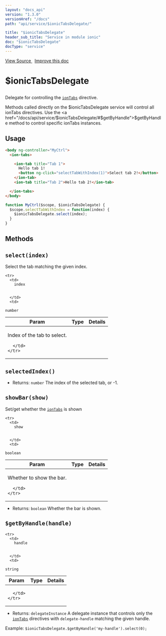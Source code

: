 ```yaml
---
layout: "docs_api"
version: "1.3.0"
versionHref: "/docs"
path: "api/service/$ionicTabsDelegate/"

title: "$ionicTabsDelegate"
header_sub_title: "Service in module ionic"
doc: "$ionicTabsDelegate"
docType: "service"
---
```


<div class="improve-docs">
<a href='https://github.com/driftyco/ionic-v1/blob/master/js/angular/service/tabsDelegate.js#L1'>
View Source
</a>
&nbsp;
<a href='http://github.com/driftyco/ionic/edit/1.x/js/angular/service/tabsDelegate.js#L1'>
Improve this doc
</a>
</div>




<h1 class="api-title">

$ionicTabsDelegate



</h1>





Delegate for controlling the <a href="/docs/api/directive/ionTabs/"><code>ionTabs</code></a> directive.

Methods called directly on the $ionicTabsDelegate service will control all ionTabs
directives. Use the <a href="/docs/api/service/$ionicTabsDelegate/#$getByHandle">$getByHandle</a>
method to control specific ionTabs instances.









## Usage
```html
<body ng-controller="MyCtrl">
  <ion-tabs>

    <ion-tab title="Tab 1">
      Hello tab 1!
      <button ng-click="selectTabWithIndex(1)">Select tab 2!</button>
    </ion-tab>
    <ion-tab title="Tab 2">Hello tab 2!</ion-tab>

  </ion-tabs>
</body>
```
```js
function MyCtrl($scope, $ionicTabsDelegate) {
  $scope.selectTabWithIndex = function(index) {
    $ionicTabsDelegate.select(index);
  }
}
```


  

  
## Methods

<div id="select"></div>
<h2>
  <code>select(index)</code>

</h2>

Select the tab matching the given index.



<table class="table" style="margin:0;">
  <thead>
    <tr>
      <th>Param</th>
      <th>Type</th>
      <th>Details</th>
    </tr>
  </thead>
  <tbody>
    
    <tr>
      <td>
        index
        
        
      </td>
      <td>
        
  <code>number</code>
      </td>
      <td>
        <p>Index of the tab to select.</p>

        
      </td>
    </tr>
    
  </tbody>
</table>









<div id="selectedIndex"></div>
<h2>
  <code>selectedIndex()</code>

</h2>








* Returns: 
   `number` The index of the selected tab, or -1.




<div id="showBar"></div>
<h2>
  <code>showBar(show)</code>

</h2>

Set/get whether the <a href="/docs/api/directive/ionTabs/"><code>ionTabs</code></a> is shown



<table class="table" style="margin:0;">
  <thead>
    <tr>
      <th>Param</th>
      <th>Type</th>
      <th>Details</th>
    </tr>
  </thead>
  <tbody>
    
    <tr>
      <td>
        show
        
        
      </td>
      <td>
        
  <code>boolean</code>
      </td>
      <td>
        <p>Whether to show the bar.</p>

        
      </td>
    </tr>
    
  </tbody>
</table>






* Returns: 
  <code>boolean</code> Whether the bar is shown.




<div id="$getByHandle"></div>
<h2>
  <code>$getByHandle(handle)</code>

</h2>





<table class="table" style="margin:0;">
  <thead>
    <tr>
      <th>Param</th>
      <th>Type</th>
      <th>Details</th>
    </tr>
  </thead>
  <tbody>
    
    <tr>
      <td>
        handle
        
        
      </td>
      <td>
        
  <code>string</code>
      </td>
      <td>
        
        
      </td>
    </tr>
    
  </tbody>
</table>






* Returns: 
   `delegateInstance` A delegate instance that controls only the
<a href="/docs/api/directive/ionTabs/"><code>ionTabs</code></a> directives with `delegate-handle` matching
the given handle.

Example: `$ionicTabsDelegate.$getByHandle('my-handle').select(0);`



  
  






